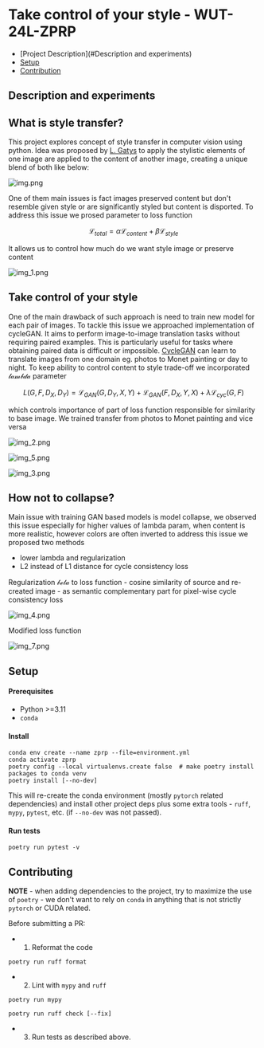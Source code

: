 # Take control of your style - WUT-24L-ZPRP 
- [Project Description](#Description and experiments)
- [Setup](#setup)
- [Contribution](#contributing)

## Description and experiments
## What is style transfer?
This project explores concept of style transfer in computer vision using python. Idea was proposed by [L. Gatys](https://arxiv.org/abs/1508.06576)
to apply the stylistic elements of one image are applied to the content of another image, creating a unique blend of both like below:

![img.png](./docs/readme_img/img.png)

One of them main issues is fact images preserved content but don't resemble given style or are significantly styled but
content is disported. To address this issue we prosed parameter to loss function

```math
\mathcal{L}_{total} = \alpha \mathcal{L}_{content} + \beta \mathcal{L}_{style}
```

It allows us to control how much do we want style image or preserve content

![img_1.png](./docs/readme_img/img_1.png)


## Take control of your style

One of the main drawback of such approach is need to train new model for each pair of images.
To tackle this issue we approached implementation of cycleGAN. It aims to perform image-to-image translation tasks 
without requiring paired examples. This is particularly useful for tasks where obtaining paired data is difficult 
or impossible. [CycleGAN](https://arxiv.org/pdf/1703.10593) can learn to translate images from one domain eg. photos to Monet painting or day to night.
To keep ability to control content to style trade-off we incorporated $`\mathcal{lambda}`$ parameter 

```math
L(G, F, D_X, D_Y) = \mathcal{L}_{GAN}(G, D_Y, X, Y) + \mathcal{L}_{GAN}(F, D_X, Y, X) + \lambda \mathcal{L}_{cyc}(G, F)
```

which controls importance of part of loss function responsible for similarity to base image. We trained transfer from photos
to Monet painting and vice versa

![img_2.png](./docs/readme_img/img_2.png)

![img_5.png](./docs/readme_img/img_5.png)

![img_3.png](./docs/readme_img/img_3.png)

## How not to collapse?
Main issue with training GAN based models is model collapse, we observed this issue especially for higher values of lambda param, when content is more realistic, however colors are often inverted to address this issue we proposed two methods
- lower lambda and regularization
- L2 instead of L1 distance for cycle consistency loss

Regularization $`\mathcal{beta}`$ to loss function - cosine similarity of source and re-created image - as semantic 
complementary part for pixel-wise cycle consistency loss

![img_4.png](./docs/readme_img/img_4.png)

Modified loss function 

![img_7.png](./docs/readme_img/img_7.png)

## Setup

#### Prerequisites  

- Python >=3.11
- `conda`

#### Install

```shell
conda env create --name zprp --file=environment.yml
conda activate zprp
poetry config --local virtualenvs.create false  # make poetry install packages to conda venv
poetry install [--no-dev]
```

This will re-create the conda environment (mostly `pytorch` related dependencies) and install other project deps plus some extra tools - `ruff`, `mypy`, `pytest`, etc. (if `--no-dev` was not passed).

#### Run tests

```shell
poetry run pytest -v
```

## Contributing

**NOTE** - when adding dependencies to the project, try to maximize the use of `poetry` - we don't want to rely on `conda` in anything that is not strictly `pytorch` or CUDA related.


Before submitting a PR:

- 1. Reformat the code

```shell
poetry run ruff format
```

- 2. Lint with `mypy` and `ruff`

```shell
poetry run mypy
```

```shell
poetry run ruff check [--fix]
```

- 3. Run tests as described above.